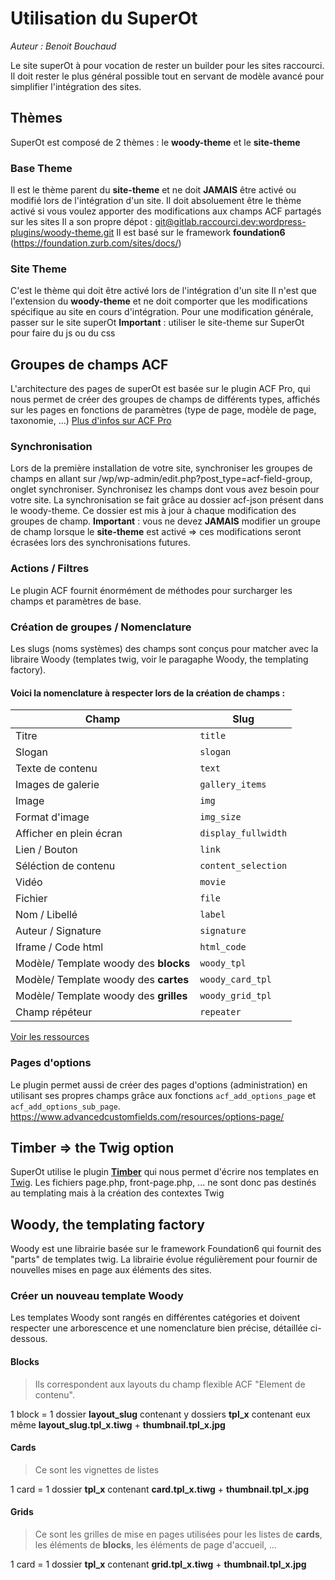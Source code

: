 # Utilisation du SuperOt
*Auteur : Benoit Bouchaud*

Le site superOt à pour vocation de rester un builder pour les sites raccourci.
Il doit rester le plus général possible tout en servant de modèle avancé pour simplifier l'intégration des sites.


## Thèmes

SuperOt est composé de 2 thèmes : le **woody-theme** et le **site-theme**
### Base Theme
Il est le thème parent du **site-theme** et ne doit **JAMAIS** être activé ou modifié lors de l'intégration d'un site.
Il doit absoluement être le thème activé si vous voulez apporter des modifications aux champs ACF partagés sur les sites
Il a son propre dépot : [git@gitlab.raccourci.dev:wordpress-plugins/woody-theme.git](git@gitlab.raccourci.dev:wordpress-plugins/woody-theme.git)
Il est basé sur le framework **foundation6** (https://foundation.zurb.com/sites/docs/)
### Site Theme
C'est le thème qui doit être activé lors de l'intégration d'un site
Il n'est que l'extension du **woody-theme** et ne doit comporter que les modifications spécifique au site en cours d'intégration. Pour une modification générale, passer sur le site superOt
**Important** : utiliser le site-theme sur SuperOt pour faire du js ou du css

## Groupes de champs ACF
L'architecture des pages de superOt est basée sur le plugin ACF Pro, qui nous permet de créer des groupes de champs de différents types, affichés sur les pages en fonctions de paramètres (type de page, modèle de page, taxonomie, ...)
[Plus d'infos sur ACF Pro](https://www.advancedcustomfields.com/pro/)
### Synchronisation
Lors de la première installation de votre site, synchroniser les groupes de champs en allant sur /wp/wp-admin/edit.php?post_type=acf-field-group, onglet synchroniser.
Synchronisez les champs dont vous avez besoin pour votre site.
La synchronisation se fait grâce au dossier acf-json présent dans le woody-theme. Ce dossier est mis à jour à chaque modification des groupes de champ.
**Important** : vous ne devez **JAMAIS** modifier un groupe de champ lorsque le **site-theme** est activé => ces modifications seront écrasées lors des synchronisations futures.
### Actions / Filtres
Le plugin ACF fournit énormément de méthodes pour surcharger les champs et paramètres de base.
### Création de groupes / Nomenclature
Les slugs (noms systèmes) des champs sont conçus pour matcher avec la libraire Woody (templates twig, voir le paragaphe Woody, the templating factory).
#### Voici la nomenclature à respecter lors de la création de champs :
|Champ|Slug  |
|--|--|
|Titre|``title``|
|Slogan|``slogan``|
|Texte de contenu|``text``|
|Images de galerie|``gallery_items``|
|Image|``img``|
|Format d'image|``img_size``|
|Afficher en plein écran|``display_fullwidth``|
|Lien / Bouton|``link``|
|Séléction de contenu|``content_selection``|
|Vidéo|``movie``|
|Fichier|``file``|
|Nom / Libellé|``label``|
|Auteur / Signature|``signature``|
|Iframe / Code html|``html_code``|
|Modèle/ Template woody des **blocks**|``woody_tpl``|
|Modèle/ Template woody des **cartes**|``woody_card_tpl``|
|Modèle/ Template woody des **grilles**|``woody_grid_tpl``|
|Champ répéteur|``repeater``|



[Voir les ressources](https://www.advancedcustomfields.com/resources/)

### Pages d'options
Le plugin permet aussi de créer des pages d'options (administration) en utilisant ses propres champs grâce aux fonctions ``acf_add_options_page`` et ``acf_add_options_sub_page``.
https://www.advancedcustomfields.com/resources/options-page/

## Timber => the Twig option
SuperOt utilise le plugin [**Timber**](https://github.com/timber/timber) qui nous permet d'écrire nos templates en [Twig](https://twig.symfony.com/doc/2.x/).
Les fichiers page.php, front-page.php, ... ne sont donc pas destinés au templating mais à la création des contextes Twig

## Woody, the templating factory
Woody est une librairie basée sur le framework Foundation6 qui fournit des "parts" de templates twig.
La librairie évolue régulièrement pour fournir de nouvelles mises en page aux éléments des sites.
### Créer un nouveau template Woody
Les templates Woody sont rangés en différentes catégories et doivent respecter une arborescence et une nomenclature bien précise, détaillée ci-dessous.
#### Blocks

>  Ils correspondent aux layouts du champ flexible ACF "Element de
> contenu".

 1 block = 1 dossier **layout_slug** contenant y dossiers **tpl_x** contenant eux même **layout_slug.tpl_x.tiwg** + **thumbnail.tpl_x.jpg**
#### Cards

> Ce sont les vignettes de listes

1 card = 1 dossier **tpl_x** contenant **card.tpl_x.tiwg** + **thumbnail.tpl_x.jpg**
#### Grids

> Ce sont les grilles de mise en pages utilisées pour les listes de
> **cards**, les éléments de **blocks**, les éléments de page d'accueil, ...

1 card = 1 dossier **tpl_x** contenant **grid.tpl_x.tiwg** + **thumbnail.tpl_x.jpg**
